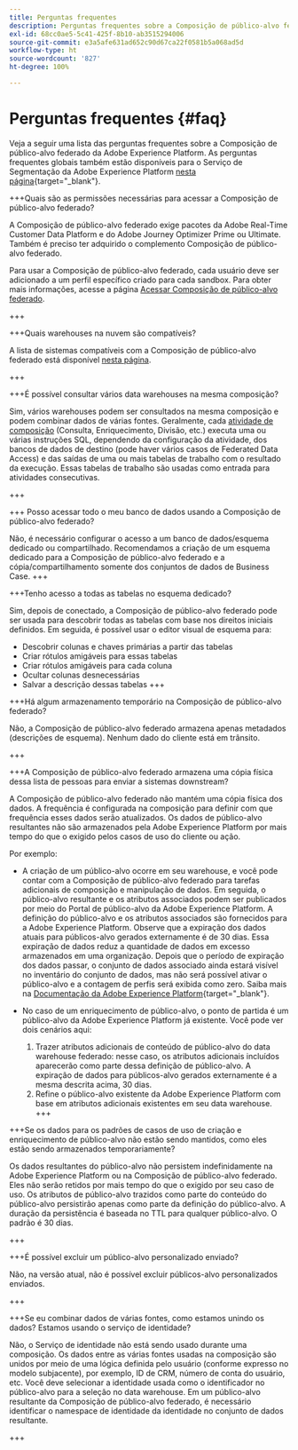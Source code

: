 ```yaml
---
title: Perguntas frequentes
description: Perguntas frequentes sobre a Composição de público-alvo federado da Adobe Experience Platform
exl-id: 68cc0ae5-5c41-425f-8b10-ab3515294006
source-git-commit: e3a5afe631ad652c90d67ca22f0581b5a068ad5d
workflow-type: ht
source-wordcount: '827'
ht-degree: 100%

---
```


# Perguntas frequentes {#faq}

Veja a seguir uma lista das perguntas frequentes sobre a Composição de público-alvo federado da Adobe Experience Platform. As perguntas frequentes globais também estão disponíveis para o Serviço de Segmentação da Adobe Experience Platform [nesta página](https://experienceleague.adobe.com/pt-br/docs/experience-platform/segmentation/faq){target="_blank"}.


+++Quais são as permissões necessárias para acessar a Composição de público-alvo federado?

A Composição de público-alvo federado exige pacotes da Adobe Real-Time Customer Data Platform e do Adobe Journey Optimizer Prime ou Ultimate. Também é preciso ter adquirido o complemento Composição de público-alvo federado.

Para usar a Composição de público-alvo federado, cada usuário deve ser adicionado a um perfil específico criado para cada sandbox. Para obter mais informações, acesse a página [Acessar Composição de público-alvo federado](access-prerequisites.md).

+++

+++Quais warehouses na nuvem são compatíveis?

A lista de sistemas compatíveis com a Composição de público-alvo federado está disponível [nesta página](../start/access-prerequisites.md#supported-systems).

+++


+++É possível consultar vários data warehouses na mesma composição?

Sim, vários warehouses podem ser consultados na mesma composição e podem combinar dados de várias fontes.  Geralmente, cada [atividade de composição](../compositions/orchestrate-activities.md) (Consulta, Enriquecimento, Divisão, etc.) executa uma ou várias instruções SQL, dependendo da configuração da atividade, dos bancos de dados de destino (pode haver vários casos de Federated Data Access) e das saídas de uma ou mais tabelas de trabalho com o resultado da execução. Essas tabelas de trabalho são usadas como entrada para atividades consecutivas.

+++

+++ Posso acessar todo o meu banco de dados usando a Composição de público-alvo federado?

Não, é necessário configurar o acesso a um banco de dados/esquema dedicado ou compartilhado. Recomendamos a criação de um esquema dedicado para a Composição de público-alvo federado e a cópia/compartilhamento somente dos conjuntos de dados de Business Case.
+++

+++Tenho acesso a todas as tabelas no esquema dedicado?

Sim, depois de conectado, a Composição de público-alvo federado pode ser usada para descobrir todas as tabelas com base nos direitos iniciais definidos. Em seguida, é possível usar o editor visual de esquema para:

* Descobrir colunas e chaves primárias a partir das tabelas
* Criar rótulos amigáveis para essas tabelas
* Criar rótulos amigáveis para cada coluna
* Ocultar colunas desnecessárias
* Salvar a descrição dessas tabelas
+++

+++Há algum armazenamento temporário na Composição de público-alvo federado?

Não, a Composição de público-alvo federado armazena apenas metadados (descrições de esquema). Nenhum dado do cliente está em trânsito. <!--The Audience export flow is done directly from Adobe Experience Platform Audience Portal (via [Destination](../connections/destinations.md)) to the customer database. The creation and update flow is done directly from your data warehouse database to Adobe Experience Platform Audience Portal.-->

+++

+++A Composição de público-alvo federado armazena uma cópia física dessa lista de pessoas para enviar a sistemas downstream?

A Composição de público-alvo federado não mantém uma cópia física dos dados. A frequência é configurada na composição para definir com que frequência esses dados serão atualizados. Os dados de público-alvo resultantes não são armazenados pela Adobe Experience Platform por mais tempo do que o exigido pelos casos de uso do cliente ou ação.

Por exemplo:

* A criação de um público-alvo ocorre em seu warehouse, e você pode contar com a Composição de público-alvo federado para tarefas adicionais de composição e manipulação de dados. Em seguida, o público-alvo resultante e os atributos associados podem ser publicados por meio do Portal de público-alvo da Adobe Experience Platform. A definição do público-alvo e os atributos associados são fornecidos para a Adobe Experience Platform.
Observe que a expiração dos dados atuais para públicos-alvo gerados externamente é de 30 dias. Essa expiração de dados reduz a quantidade de dados em excesso armazenados em uma organização. Depois que o período de expiração dos dados passar, o conjunto de dados associado ainda estará visível no inventário do conjunto de dados, mas não será possível ativar o público-alvo e a contagem de perfis será exibida como zero. Saiba mais na [Documentação da Adobe Experience Platform](https://experienceleague.adobe.com/pt-br/docs/experience-platform/segmentation/faq#how-long-do-externally-generated-audiences-last-for){target="_blank"}.

* No caso de um enriquecimento de público-alvo, o ponto de partida é um público-alvo da Adobe Experience Platform já existente. Você pode ver dois cenários aqui:
   1. Trazer atributos adicionais de conteúdo de público-alvo do data warehouse federado: nesse caso, os atributos adicionais incluídos aparecerão como parte dessa definição de público-alvo. A expiração de dados para públicos-alvo gerados externamente é a mesma descrita acima, 30 dias.
   1. Refine o público-alvo existente da Adobe Experience Platform com base em atributos adicionais existentes em seu data warehouse.<!--For example, you have an audience of customers who have shown interest in a particular product on the website for the last two months. You now want to take this audience and further segment it using Federated Audience Composition to only include customers who have a high credit score. The credit score is deemed sensitive and individual credit score data points are not copied over from the data warehouse.-->
+++

+++Se os dados para os padrões de casos de uso de criação e enriquecimento de público-alvo não estão sendo mantidos, como eles estão sendo armazenados temporariamente?

Os dados resultantes do público-alvo não persistem indefinidamente na Adobe Experience Platform ou na Composição de público-alvo federado. Eles não serão retidos por mais tempo do que o exigido por seu caso de uso. Os atributos de público-alvo trazidos como parte do conteúdo do público-alvo persistirão apenas como parte da definição do público-alvo. A duração da persistência é baseada no TTL para qualquer público-alvo. O padrão é 30 dias.

+++

+++É possível excluir um público-alvo personalizado enviado?

Não, na versão atual, não é possível excluir públicos-alvo personalizados enviados. 

+++

+++Se eu combinar dados de várias fontes, como estamos unindo os dados? Estamos usando o serviço de identidade?

Não, o Serviço de identidade não está sendo usado durante uma composição. Os dados entre as várias fontes usadas na composição são unidos por meio de uma lógica definida pelo usuário (conforme expresso no modelo subjacente), por exemplo, ID de CRM, número de conta do usuário, etc. Você deve selecionar a identidade usada como o identificador no público-alvo para a seleção no data warehouse. Em um público-alvo resultante da Composição de público-alvo federado, é necessário identificar o namespace de identidade da identidade no conjunto de dados resultante.

+++
<!--
+++How are customer consent preferences honored for externally generated audiences that are imported into Federated Audience Composition?

As customer data is captured from multiple channels, identity stitching and merge policies allow this data to be consolidated in a single Real-Time Customer Profile. Information on the customers' consent preferences are stored and evaluated at the profile level.

Downstream Real-Time CDP and Journey Optimizer destinations check each profile for consent preferences prior to activation. Each profile's consent information is compared against consent requirements for a particular destination. If the profile does not satisfy the requirements, that profile is not sent to a destination.

When an external audience is ingested into Federated Audience Composition, it is reconciliated with existing profiles using a primary ID such as email or ECID. As a result, the existing consent policies will remain in force throughout activation.

>[!NOTE]
>
>Since the payload variables are not stored in the profile but in the data lake, you should not include consent information in externally generated audiences. Instead, use other Adobe Experience Platform ingestion channels where profile data is imported.

+++
-->
